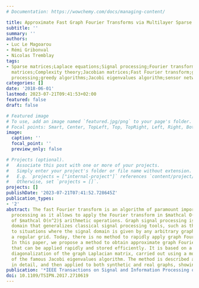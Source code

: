 ```yaml
---
# Documentation: https://wowchemy.com/docs/managing-content/

title: Approximate Fast Graph Fourier Transforms via Multilayer Sparse Approximations
subtitle: ''
summary: ''
authors:
- Luc Le Magoarou
- Rémi Gribonval
- Nicolas Tremblay
tags:
- Sparse matrices;Laplace equations;Signal processing;Fourier transforms;Symmetric
  matrices;Complexity theory;Jacobian matrices;Fast Fourier transform;graph signal
  processing;greedy algorithms;Jacobi eigenvalues algorithm;sensor networks
categories: []
date: '2018-06-01'
lastmod: 2023-07-21T09:41:53+02:00
featured: false
draft: false

# Featured image
# To use, add an image named `featured.jpg/png` to your page's folder.
# Focal points: Smart, Center, TopLeft, Top, TopRight, Left, Right, BottomLeft, Bottom, BottomRight.
image:
  caption: ''
  focal_point: ''
  preview_only: false

# Projects (optional).
#   Associate this post with one or more of your projects.
#   Simply enter your project's folder or file name without extension.
#   E.g. `projects = ["internal-project"]` references `content/project/deep-learning/index.md`.
#   Otherwise, set `projects = []`.
projects: []
publishDate: '2023-07-21T07:41:52.728645Z'
publication_types:
- '2'
abstract: The fast Fourier transform is an algorithm of paramount importance in signal
  processing as it allows to apply the Fourier transform in $mathcal O(n łog n)$ instead
  of $mathcal O(n^2)$ arithmetic operations. Graph signal processing is a recent research
  domain that generalizes classical signal processing tools, such as the Fourier transform,
  to situations where the signal domain is given by any arbitrary graph instead of
  a regular grid. Today, there is no method to rapidly apply graph Fourier transforms.
  In this paper, we propose a method to obtain approximate graph Fourier transforms
  that can be applied rapidly and stored efficiently. It is based on a greedy approximate
  diagonalization of the graph Laplacian matrix, carried out using a modified version
  of the famous Jacobi eigenvalues algorithm. The method is described and analyzed
  in detail, and then applied to both synthetic and real graphs, showing its potential.
publication: '*IEEE Transactions on Signal and Information Processing over Networks*'
doi: 10.1109/TSIPN.2017.2710619
---
```

